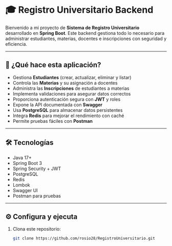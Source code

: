 # 🎓 Registro Universitario Backend

Bienvenido a mi proyecto de **Sistema de Registro Universitario** desarrollado en **Spring Boot**. Este backend gestiona todo lo necesario para administrar estudiantes, materias, docentes e inscripciones con seguridad y eficiencia.

---

## 🚀 ¿Qué hace esta aplicación?

- Gestiona **Estudiantes** (crear, actualizar, eliminar y listar)
- Controla las **Materias** y su asignación a docentes
- Administra las **Inscripciones** de estudiantes a materias
- Implementa validaciones para asegurar datos correctos
- Proporciona autenticación segura con **JWT** y roles
- Expone la API documentada con **Swagger**
- Usa **PostgreSQL** para almacenar datos persistentes
- Integra **Redis** para mejorar el rendimiento con caché
- Permite pruebas fáciles con **Postman**

---

## 🛠 Tecnologías

- Java 17+
- Spring Boot 3
- Spring Security + JWT
- PostgreSQL
- Redis
- Lombok
- Swagger UI
- Postman para pruebas

---

## ⚙️ Configura y ejecuta

1. Clona este repositorio:

   ```bash
   git clone https://github.com/rosio28/RegistroUniversitario.git
